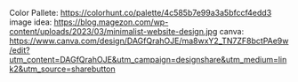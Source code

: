 Color Pallete: https://colorhunt.co/palette/4c585b7e99a3a5bfccf4edd3
image idea: https://blog.magezon.com/wp-content/uploads/2023/03/minimalist-website-design.jpg
canva: https://www.canva.com/design/DAGfQrahOJE/ma8wxY2_TN7ZF8bctPAe9w/edit?utm_content=DAGfQrahOJE&utm_campaign=designshare&utm_medium=link2&utm_source=sharebutton

